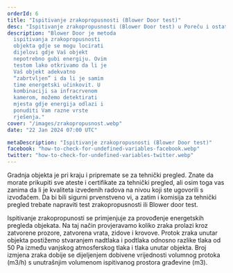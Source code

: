 ```yaml
---
orderId: 6
title: "Ispitivanje zrakopropusnosti (Blower Door test)"
desc: "Ispitivanje zrakopropusnosti (Blower Door test) u Poreču i ostatku Istre - Povoljne cijene usluga ispitivanja zrakopropusnosti građevine, određivanje zrakopropusnosti ovojnice zgrade. Ujedno je zrakonepropusnost i osnovni preduvjet za osiguranje energetske kvalitete građevine i ishodnje uporabne dozvole."
description: "Blower Door je metoda
  ispitivanja zrakopropusnosti
  objekta gdje se mogu locirati
  dijelovi gdje Vaš objekt
  nepotrebno gubi energiju. Ovim
  testom lako otkrivamo da li je
  Vaš objekt adekvatno
  “zabrtvljen” i da li je samim
  time energetski učinkovit. U
  kombinaciji sa infracrvenom
  kamerom, možemo detektirati
  mjesta gdje energija odlazi i
  ponuditi Vam razne vrste
  rješenja."
cover: "/images/zrakopropusnost.webp"
date: "22 Jan 2024 07:00 UTC"

metaDescription: "Ispitivanje zrakopropusnosti (Blower Door test)"
facebook: "how-to-check-for-undefined-variables-facebook.webp"
twitter: "how-to-check-for-undefined-variables-twitter.webp"
---
```


<p
   class="text-4 line-height-9 appear-animation"
   data-appear-animation="fadeIn"
   data-appear-animation-delay="100"
   >
   Gradnja objekta je pri kraju i pripremate se za tehnički
   pregled. Znate da morate prikupiti sve ateste i certifikate za
   tehnički pregled, ali osim toga vas zanima da li je kvaliteta
   izvedenih radova na nivou koji ste ugovorili s izvođačem. Da bi
   bili sigurni prvenstveno vi, a zatim i komisija za tehnički
   pregled trebate napraviti test zrakopropusnosti ili Blower door
   test.
</p>
<p
   class="m-0 p-0 appear-animation"
   data-appear-animation="fadeIn"
   data-appear-animation-delay="300"
   >
   Ispitivanje zrakopropunosti se primjenjuje za provođenje
   energetskih pregleda objekata. Na taj način provjeravamo koliko
   zraka prolazi kroz zatvorene prozore, zatvorena vrata, zidove i
   krovove. Protok zraka unutar objekta postižemo stvaranjem
   nadtlaka i podtlaka odnosno razlike tlaka od 50 Pa između
   vanjskog atmosferskog tlaka i tlaka unutar objekta. Broj izmjena
   zraka dobije se dijeljenjem dobivene vrijednosti volumnog
   protoka (m3/h) s unutrašnjim volumenom ispitivanog prostora
   građevine (m3).
</p>
